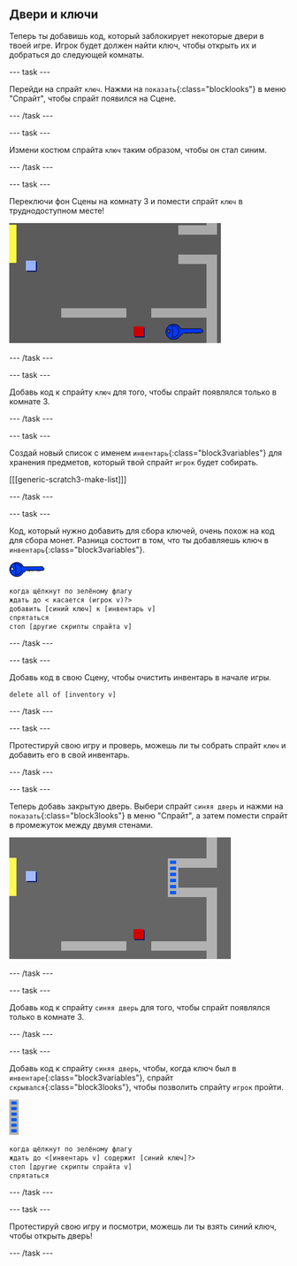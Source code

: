 ## Двери и ключи

Теперь ты добавишь код, который заблокирует некоторые двери в твоей игре. Игрок будет должен найти ключ, чтобы открыть их и добраться до следующей комнаты.

\--- task \---

Перейди на спрайт `ключ`. Нажми на `показать`{:class="blocklooks"} в меню "Спрайт", чтобы спрайт появился на Сцене.

\--- /task \---

\--- task \---

Измени костюм спрайта `ключ` таким образом, чтобы он стал синим.

\--- /task \---

\--- task \---

Переключи фон Cцены на комнату 3 и помести спрайт `ключ` в труднодоступном месте!

![снимок экрана](images/world-key.png)

\--- /task \---

\--- task \---

Добавь код к спрайту `ключ` для того, чтобы спрайт появлялся только в комнате 3.

\--- /task \---

\--- task \---

Создай новый список с именем `инвентарь`{:class="block3variables"} для хранения предметов, который твой спрайт `игрок` будет собирать.

[[[generic-scratch3-make-list]]]

\--- /task \---

\--- task \---

Код, который нужно добавить для сбора ключей, очень похож на код для сбора монет. Разница состоит в том, что ты добавляешь ключ в `инвентарь`{:class="block3variables"}.

![ключ](images/key.png)

```blocks3
когда щёлкнут по зелёному флагу
ждать до < касается (игрок v)?>
добавить [синий ключ] к [инвентарь v]
спрятаться
стоп [другие скрипты спрайта v]
```

\--- /task \---

\--- task \---

Добавь код в свою Сцену, чтобы очистить инвентарь в начале игры.

```blocks3
delete all of [inventory v]
```

\--- /task \---

\--- task \---

Протестируй свою игру и проверь, можешь ли ты собрать спрайт `ключ` и добавить его в свой инвентарь.

\--- /task \---

\--- task \---

Теперь добавь закрытую дверь. Выбери спрайт `синяя дверь` и нажми на `показать`{:class="block3looks"} в меню "Спрайт", а затем помести спрайт в промежуток между двумя стенами.

![снимок экрана](images/world-door.png)

\--- /task \---

\--- task \---

Добавь код к спрайту `синяя дверь` для того, чтобы спрайт появлялся только в комнате 3.

\--- /task \---

\--- task \---

Добавь код к спрайту `синяя дверь`, чтобы, когда ключ был в `инвентаре`{:class="block3variables"}, спрайт `скрывался`{:class="block3looks"}, чтобы позволить спрайту `игрок` пройти.

![дверь](images/door.png)

```blocks3
когда щёлкнут по зелёному флагу
ждать до <[инвентарь v] содержит [синий ключ]?>
стоп [другие скрипты спрайта v]
спрятаться
```

\--- /task \---

\--- task \---

Протестируй свою игру и посмотри, можешь ли ты взять синий ключ, чтобы открыть дверь!

\--- /task \---